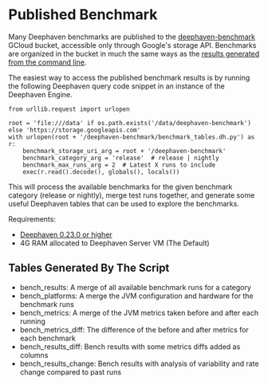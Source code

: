 # Published Benchmark

Many Deephaven benchmarks are published to the [deephaven-benchmark](https://storage.googleapis.com/deephaven-benchmark) GCloud bucket, 
accessible only through Google's storage API. Benchmarks are organized in the bucket in much the same ways as the 
[results generated from the command line](CollectedResults.md).

The easiest way to access the published benchmark results is by running the following Deephaven query code snippet
in an instance of the Deephaven Engine.

````
from urllib.request import urlopen

root = 'file:///data' if os.path.exists('/data/deephaven-benchmark') else 'https://storage.googleapis.com'
with urlopen(root + '/deephaven-benchmark/benchmark_tables.dh.py') as r:
    benchmark_storage_uri_arg = root + '/deephaven-benchmark'
    benchmark_category_arg = 'release'  # release | nightly    
    benchmark_max_runs_arg = 2  # Latest X runs to include   
    exec(r.read().decode(), globals(), locals())
````

This will process the available benchmarks for the given benchmark category (release or nightly), merge test runs together, and generate some 
useful Deephaven tables that can be used to explore the benchmarks.

Requirements:
- [Deephaven 0.23.0 or higher](https://deephaven.io/core/docs/tutorials/quickstart/)
- 4G RAM allocated to Deephaven Server VM (The Default)

## Tables Generated By The Script

- bench_results: A merge of all available benchmark runs for a category
- bench_platforms: A merge the JVM configuration and hardware for the benchmark runs
- bench_metrics: A merge of the JVM metrics taken before and after each running
- bench_metrics_diff: The difference of the before and after metrics for each benchmark
- bench_results_diff: Bench results with some metrics diffs added as columns
- bench_results_change: Bench results with analysis of variability and rate change compared to past runs

